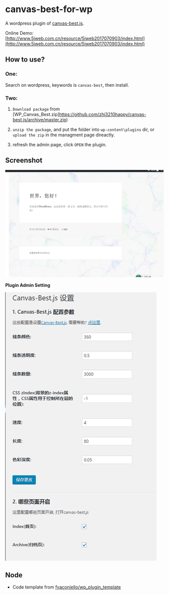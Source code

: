 # canvas-best-for-wp
A wordpress plugin of [canvas-best.js](https://github.com/zhi3210happy/canvas-best.js). 

Online Demo: [http://www.5iweb.com.cn/resource/5iweb2017070903/index.html](http://www.5iweb.com.cn/resource/5iweb2017070903/index.html)


## How to use?

### One:

Search on wordpress, keywords is `canvas-best`, then install.

### Two: 

1. `Download package` from [WP_Canvas_Best.zip]https://github.com/zhi3210happy/canvas-best.js/archive/master.zip)

2. `unzip the package`, and put the folder into `wp-content\plugins` dir, or `upload the zip` in the managment page direactly.

3. refresh the admin page, click `OPEN` the plugin.


## Screenshot

![screenshot/screenshot.png](screenshot/screenshot.png)

**Plugin Admin Setting**

![screenshot/plugin_admin.png](screenshot/plugin_admin.png)

## Node

 - Code template from [fyaconiello/wp_plugin_template](https://github.com/fyaconiello/wp_plugin_template)
